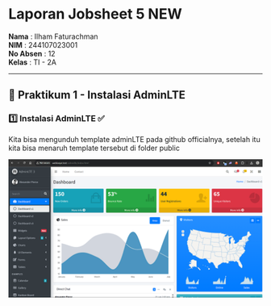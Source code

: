 # Laporan Jobsheet 5 NEW

**Nama**  : Ilham Faturachman  
**NIM**   : 244107023001  
**No Absen** : 12  
**Kelas** : TI - 2A  

---

## 📌 Praktikum 1 - Instalasi AdminLTE  

### 1️⃣ Instalasi AdminLTE ✅
Kita bisa mengunduh template adminLTE pada github officialnya, setelah itu kita bisa menaruh template tersebut di folder public

![Hasil dengan composer](Screenshot%20Laporan/Praktikum1/image1.png)


